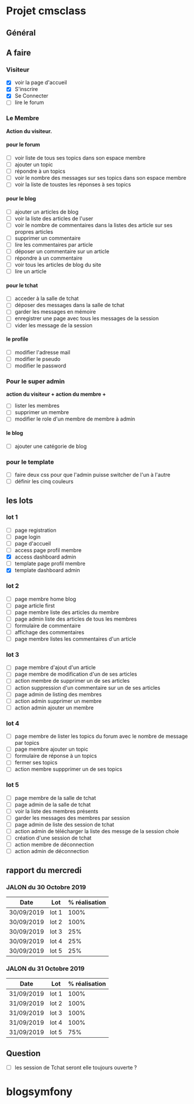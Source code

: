 # Projet cmsclass

## Général

## A faire

### Visiteur

- [x] voir la page d'accueil
- [x] S'inscrire
- [x] Se Connecter
- [ ] lire le forum

### Le Membre

**__Action du visiteur.__**

#### pour le forum

- [ ] voir liste de tous ses topics dans son espace membre
- [ ] ajouter un topic
- [ ] répondre à un topics
- [ ] voir le nombre des messages sur ses topics dans son espace membre
- [ ] voir la liste de toustes les réponses à ses topics

#### pour le blog

- [ ] ajouter un articles de blog
- [ ] voir la liste des articles de l'user
- [ ] voir le nombre de commentaires dans la listes des article sur ses propres articles
- [ ] supprimer un commentaire
- [ ] lire les commentaires par article
- [ ] déposer un commentaire sur un article
- [ ] répondre à un commentaire
- [ ] voir tous les articles de blog du site
- [ ] lire un article

#### pour le tchat

- [ ] acceder à la salle de tchat
- [ ] déposer des messages dans la salle de tchat
- [ ] garder les messages en mémoire
- [ ] enregistrer une page avec tous les messages de la session
- [ ] vider les message de la session

#### le profile

- [ ] modifier l'adresse mail
- [ ] modifier le pseudo
- [ ] modifier le password

### Pour le super admin

**__action du visiteur + action du membre +__**

- [ ] lister les membres
- [ ] supprimer un membre
- [ ] modifier le role d'un membre de membre à admin

#### le blog

- [ ] ajouter une catégorie de blog

### pour le template

- [ ] faire deux css pour que l'admin puisse switcher de l'un à l'autre
- [ ] définir les cinq couleurs

## les lots

### lot 1

- [ ] page registration
- [ ] page login
- [ ] page d'accueil
- [ ] access page profil membre
- [x] access dashboard admin
- [ ] template page profil membre
- [x] template dashboard admin

### lot 2

- [ ] page membre home blog
- [ ] page article first
- [ ] page membre liste des articles du membre
- [ ] page admin liste des articles de tous les membres
- [ ] formulaire de commentaire
- [ ] affichage des commentaires
- [ ] page membre listes les commentaires d'un article

### lot 3

- [ ] page membre d'ajout d'un article
- [ ] page membre de modification d'un de ses articles
- [ ] action membre de supprimer un de ses articles
- [ ] action suppression d'un commentaire sur un de ses articles
- [ ] page admin de listing des membres
- [ ] action admin supprimer un membre
- [ ] action admin ajouter un membre

### lot 4

- [ ] page membre de lister les topics du forum avec le nombre de message par topics
- [ ] page membre ajouter un topic
- [ ] formulaire de réponse à un topics
- [ ] fermer ses topics
- [ ] action membre suppprimer un de ses topics

### lot 5

- [ ] page membre de la salle de tchat
- [ ] page admin de la salle de tchat
- [ ] voir la liste des membres présents
- [ ] garder les messages des membres par session
- [ ] page admin de liste des session de tchat
- [ ] action admin de télécharger la liste des messge de la session choie
- [ ] création d'une session de tchat
- [ ] action membre de déconnection
- [ ] action admin de déconnection

## rapport du mercredi

### JALON du 30 Octobre 2019

Date | Lot | % réalisation |
------------ | ------------- | ---------- |
30/09/2019 | lot 1 | 100%|
30/09/2019 | lot 2 | 100%|
30/09/2019 | lot 3 | 25%|
30/09/2019 | lot 4 | 25%|
30/09/2019 | lot 5 | 25%|

### JALON du 31 Octobre 2019

Date | Lot | % réalisation |
------------ | ------------- | ---------- |
31/09/2019 | lot 1 | 100%|
31/09/2019 | lot 2 | 100%|
31/09/2019 | lot 3 | 100%|
31/09/2019 | lot 4 | 100%|
31/09/2019 | lot 5 | 75%|

## Question

- [ ] les session de Tchat seront elle toujours ouverte ?
# blogsymfony
